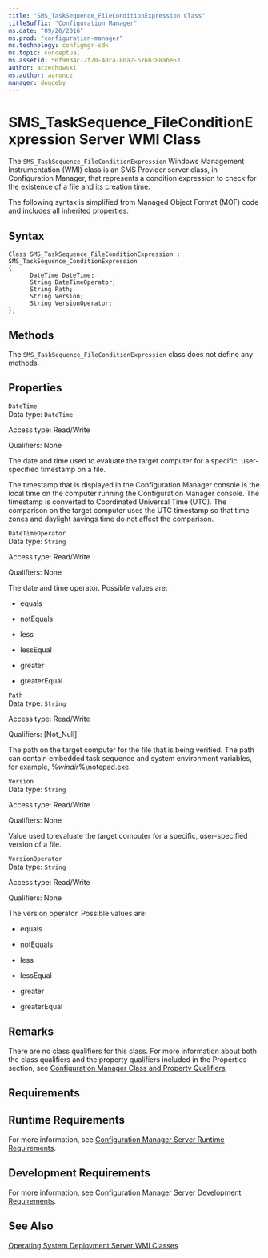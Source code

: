 ```yaml
---
title: "SMS_TaskSequence_FileConditionExpression Class"
titleSuffix: "Configuration Manager"
ms.date: "09/20/2016"
ms.prod: "configuration-manager"
ms.technology: configmgr-sdk
ms.topic: conceptual
ms.assetid: 50f9834c-2f20-48ca-80a2-676b388abe63
author: aczechowski
ms.author: aaroncz
manager: dougeby
---
```

# SMS_TaskSequence_FileConditionExpression Server WMI Class
The `SMS_TaskSequence_FileConditionExpression` Windows Management Instrumentation (WMI) class is an SMS Provider server class, in Configuration Manager, that represents a condition expression to check for the existence of a file and its creation time.  

 The following syntax is simplified from Managed Object Format (MOF) code and includes all inherited properties.  

## Syntax  

```  
Class SMS_TaskSequence_FileConditionExpression : SMS_TaskSequence_ConditionExpression  
{  
      DateTime DateTime;  
      String DateTimeOperator;  
      String Path;  
      String Version;  
      String VersionOperator;  
};  
```  

## Methods  
 The `SMS_TaskSequence_FileConditionExpression` class does not define any methods.  

## Properties  
 `DateTime`  
 Data type: `DateTime`  

 Access type: Read/Write  

 Qualifiers: None  

 The date and time used to evaluate the target computer for a specific, user-specified timestamp on a file.  

 The timestamp that is displayed in the Configuration Manager console is the local time on the computer running the Configuration Manager console. The timestamp is converted to Coordinated Universal Time (UTC). The comparison on the target computer uses the UTC timestamp so that time zones and daylight savings time do not affect the comparison.  

 `DateTimeOperator`  
 Data type: `String`  

 Access type: Read/Write  

 Qualifiers: None  

 The date and time operator. Possible values are:  

-   equals  

-   notEquals  

-   less  

-   lessEqual  

-   greater  

-   greaterEqual  

 `Path`  
 Data type: `String`  

 Access type: Read/Write  

 Qualifiers: [Not_Null]  

 The path on the target computer for the file that is being verified. The path can contain embedded task sequence and system environment variables, for example, %*windir*%\notepad.exe.  

 `Version`  
 Data type: `String`  

 Access type: Read/Write  

 Qualifiers: None  

 Value used to evaluate the target computer for a specific, user-specified version of a file.  

 `VersionOperator`  
 Data type: `String`  

 Access type: Read/Write  

 Qualifiers: None  

 The version operator. Possible values are:  

-   equals  

-   notEquals  

-   less  

-   lessEqual  

-   greater  

-   greaterEqual  

## Remarks  
 There are no class qualifiers for this class. For more information about both the class qualifiers and the property qualifiers included in the Properties section, see [Configuration Manager Class and Property Qualifiers](../../../develop/reference/misc/class-and-property-qualifiers.md).  

## Requirements  

## Runtime Requirements  
 For more information, see [Configuration Manager Server Runtime Requirements](../../../develop/core/reqs/server-runtime-requirements.md).  

## Development Requirements  
 For more information, see [Configuration Manager Server Development Requirements](../../../develop/core/reqs/server-development-requirements.md).  

## See Also  
 [Operating System Deployment Server WMI Classes](../../../develop/reference/osd/operating-system-deployment-server-wmi-classes.md)
